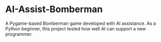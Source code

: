 # AI-Assist-Bomberman
A Pygame-based Bomberman game developed with AI assistance. As a Python beginner, this project tested how well AI can support a new programmer.
